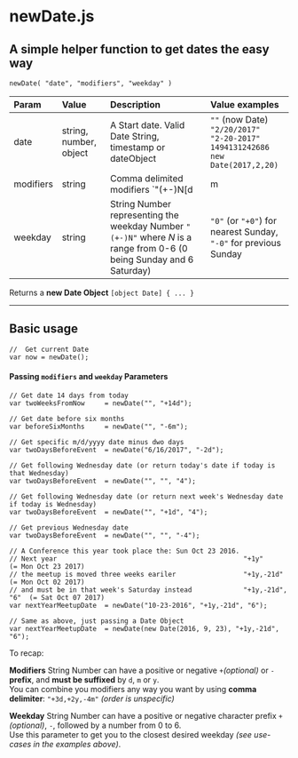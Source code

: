 # newDate.js
A simple helper function to get dates the easy way
---

```
newDate( "date", "modifiers", "weekday" )
```

| Param | Value   |  Description       |  Value examples |
| :---  | :---    | :---               |  :---           |
| date  | string, number, object | A Start date. Valid Date String, timestamp or dateObject  |  `""` (now Date)<br> `"2/20/2017"` <br> `"2-20-2017"`<br>`1494131242686`<br>`new Date(2017,2,20)` |
| modifiers | string | Comma delimited modifiers `"(+-)N[d|m|y](, ...)"` | `""` *(no modifier)*<br>`"1d"` (or `"+1d"`),<br>`"-21d"`<br> `"+2y,-2m,+2d"` |
| weekday | string | String Number representing the weekday Number `"(+-)N"` where *N* is a range from 0-6 (0 being Sunday and 6 Saturday) | `"0"` (or `"+0"`) for nearest Sunday,<br> `"-0"` for previous Sunday |

Returns a **new Date Object** `[object Date] { ... }`


____

## Basic usage
```
//  Get current Date
var now = newDate();  
```
#### Passing `modifiers` and `weekday` Parameters

```
// Get date 14 days from today
var twoWeeksFromNow     = newDate("", "+14d");  

// Get date before six months
var beforeSixMonths     = newDate("", "-6m"); 

// Get specific m/d/yyyy date minus dwo days
var twoDaysBeforeEvent  = newDate("6/16/2017", "-2d");  

// Get following Wednesday date (or return today's date if today is that Wednesday)
var twoDaysBeforeEvent  = newDate("", "", "4");  

// Get following Wednesday date (or return next week's Wednesday date if today is Wednesday)
var twoDaysBeforeEvent  = newDate("", "+1d", "4");  

// Get previous Wednesday date
var twoDaysBeforeEvent  = newDate("", "", "-4");  

// A Conference this year took place the: Sun Oct 23 2016.
// Next year                                               "+1y"            (= Mon Oct 23 2017)
// the meetup is moved three weeks eariler                 "+1y,-21d"       (= Mon Oct 02 2017)
// and must be in that week's Saturday instead             "+1y,-21d", "6"  (= Sat Oct 07 2017) 
var nextYearMeetupDate  = newDate("10-23-2016", "+1y,-21d", "6");

// Same as above, just passing a Date Object
var nextYearMeetupDate  = newDate(new Date(2016, 9, 23), "+1y,-21d", "6");

```

To recap:  

**Modifiers** String Number can have a positive or negative `+`*(optional)* or `-` **prefix**,  and **must be suffixed** by `d`, `m` or `y`.<br>
You can combine you modifiers any way you want by using **comma delimiter**: `"+3d,+2y,-4m"` *(order is unspecific)*

**Weekday** String Number can have a positive or negative character prefix  `+`*(optional)*, `-`, followed by a number from 0 to 6.  
Use this parameter to get you to the closest desired weekday *(see use-cases in the examples above)*.
